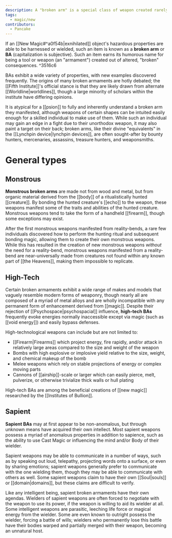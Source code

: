 ```yaml
---
description: A "broken arm" is a special class of weapon created rarely (out of nothing) by reality-bending.
tags:
  - magic/new
contributors:
  - Pancake
---
```



If an [[New Magic#^a0f54b|exnihilated]] object's hazardous properties are able to be harnessed or wielded, such an item is known as a **broken arm** or **BA** (capitalization is subjective).  Such an item earns its humorous name for being a tool or weapon (an "armament") created out of altered, "broken" consequences. ^3516c6

BAs exhibit a wide variety of properties, with new examples discovered frequently. The origins of many broken armaments are hotly debated; the [[Fifth Institute]]'s official stance is that they are likely drawn from alternate [[Worldline|worldlines]], though a large minority of scholars within the institute have differing opinions.

It is atypical for a [[psion]] to fully and inherently understand a broken arm they manifested, although weapons of certain shapes can be intuited easily enough for a skilled individual to make use of them. While such an individual may gain an edge in a fight due to their unorthodox weapon, it may also paint a target on their back; broken arms, like their divine "equivalents" in the [[Lynchpin device|lynchpin devices]], are often sought-after by bounty hunters, mercenaries, assassins, treasure hunters, and weaponsmiths.

# General types
## Monstrous

**Monstrous broken arms** are made not from wood and metal, but from organic material derived from the [[body]] of a ritualistically hunted [[creature]]. By bonding the hunted creature's [[echo]] to the weapon, these weapons manifest some of the traits and abilities of the hunted creature. Monstrous weapons tend to take the form of a handheld [[firearm]], though some exceptions may exist.

After the first monstrous weapons manifested from reality-bends, a rare few individuals discovered how to perform the hunting ritual and subsequent bonding magic, allowing them to create their own monstrous weapons. While this has resulted in the creation of new monstrous weapons *without* the need for a reality-bend, monstrous weapons manifested from a reality-bend are near-universally made from creatures not found within any known part of [[the Heavens]], making them impossible to replicate.
## High-Tech

Certain broken armaments exhibit a wide range of makes and models that vaguely resemble modern forms of weaponry, though nearly all are composed of a myriad of metal alloys and are wholly incompatible with any permanent form of enhancement derived from [[magic]]. Despite their rejection of [[Psychospace|psychospacial]] influence, **high-tech BAs** frequently evoke energies normally inaccessible except via magic (such as [[void energy]]) and easily bypass defenses. 

High-technological weapons can include but are not limited to:
- [[Firearm|Firearms]] which project energy, fire rapidly, and/or attack in relatively large areas compared to the size and weight of the weapon
- Bombs with high explosive or implosive yield relative to the size, weight, and chemical makeup of the bomb
- Melee weapons which rely on stable projections of energy or complex moving parts
- Cannons of [[airship]]-scale or larger which can easily pierce, melt, pulverize, or otherwise trivialize thick walls or hull plating

High-tech BAs are among the beneficial creations of [[new magic]] researched by the [[Institutes of Bullion]].
## Sapient

**Sapient BAs** may at first appear to be non-anomalous, but through unknown means have acquired their own intellect. Most sapient weapons possess a myriad of anomalous properties in addition to sapience, such as the ability to use Cast Magic or influencing the mind and/or Body of their wielder.

Sapient weapons may be able to communicate in a number of ways, such as by speaking out loud, telepathy, projecting words onto a surface, or even by sharing emotions; sapient weapons generally prefer to communicate with the one wielding them, though they may be able to communicate with others as well. Some sapient weapons claim to have their own [[Soul|souls]] or [[domain|domains]], but these claims are difficult to verify. 

Like any intelligent being, sapient broken armaments have their own agendas. Wielders of sapient weapons are often forced to negotiate with the weapon to use its power, if the weapon is willing to aid its wielder at all. Some intelligent weapons are parasitic, leeching life force or magical energy from the wielder. Some are even known to outright possess the wielder, forcing a battle of wills; wielders who permanently lose this battle have their bodies warped and partially merged with their weapon, becoming an unnatural host.